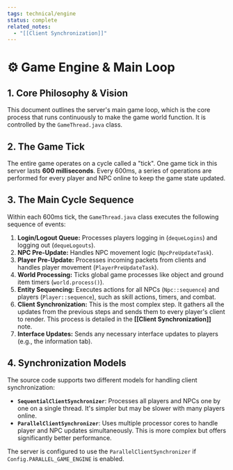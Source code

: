 ```yaml
---
tags: technical/engine
status: complete
related_notes:
  - "[[Client Synchronization]]"
---
```


# ⚙️ Game Engine & Main Loop

## 1. Core Philosophy & Vision
This document outlines the server's main game loop, which is the core process that runs continuously to make the game world function. It is controlled by the `GameThread.java` class.

## 2. The Game Tick
The entire game operates on a cycle called a "tick". One game tick in this server lasts **600 milliseconds**. Every 600ms, a series of operations are performed for every player and NPC online to keep the game state updated.

## 3. The Main Cycle Sequence
Within each 600ms tick, the `GameThread.java` class executes the following sequence of events:

1.  **Login/Logout Queue:** Processes players logging in (`dequeLogins`) and logging out (`dequeLogouts`).
2.  **NPC Pre-Update:** Handles NPC movement logic (`NpcPreUpdateTask`).
3.  **Player Pre-Update:** Processes incoming packets from clients and handles player movement (`PlayerPreUpdateTask`).
4.  **World Processing:** Ticks global game processes like object and ground item timers (`world.process()`).
5.  **Entity Sequencing:** Executes actions for all NPCs (`Npc::sequence`) and players (`Player::sequence`), such as skill actions, timers, and combat.
6.  **Client Synchronization:** This is the most complex step. It gathers all the updates from the previous steps and sends them to every player's client to render. This process is detailed in the **[[Client Synchronization]]** note.
7.  **Interface Updates:** Sends any necessary interface updates to players (e.g., the information tab).

## 4. Synchronization Models
The source code supports two different models for handling client synchronization:

-   **`SequentialClientSynchronizer`**: Processes all players and NPCs one by one on a single thread. It's simpler but may be slower with many players online.
-   **`ParallelClientSynchronizer`**: Uses multiple processor cores to handle player and NPC updates simultaneously. This is more complex but offers significantly better performance.

The server is configured to use the `ParallelClientSynchronizer` if `Config.PARALLEL_GAME_ENGINE` is enabled.